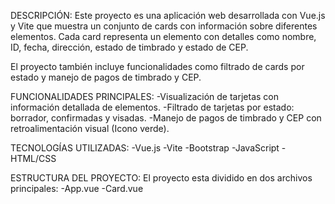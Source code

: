 DESCRIPCIÓN: Este proyecto es una aplicación web desarrollada con Vue.js y Vite que muestra un conjunto de cards con información sobre diferentes elementos. Cada card representa un elemento con detalles como nombre, ID, fecha, dirección, estado de timbrado y estado de CEP.

El proyecto también incluye funcionalidades como filtrado de cards por estado y manejo de pagos de timbrado y CEP.

FUNCIONALIDADES PRINCIPALES: -Visualización de tarjetas con información detallada de elementos. -Filtrado de tarjetas por estado: borrador, confirmadas y visadas. -Manejo de pagos de timbrado y CEP con retroalimentación visual (Icono verde).

TECNOLOGÍAS UTILIZADAS: -Vue.js -Vite -Bootstrap -JavaScript -HTML/CSS

ESTRUCTURA DEL PROYECTO: El proyecto esta dividido en dos archivos principales: -App.vue -Card.vue
